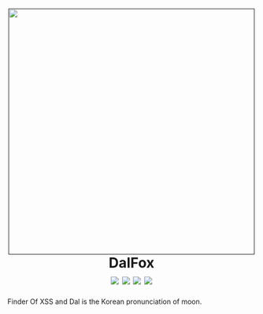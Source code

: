 <h1 align="center">
  <br>
  <a href=""><img src="https://user-images.githubusercontent.com/13212227/79072646-1cdd2500-7d1d-11ea-8a6d-d24301172a17.png" alt="" width="500px;"></a>
  <br>
  DalFox
  <br>
  <img src="https://img.shields.io/github/languages/top/hahwul/dalfox?style=flat-square"> <img src="https://api.codacy.com/project/badge/Grade/17cac7b8d1e849a688577f2bbdd6ecd0"> <img src="https://img.shields.io/github/issues-closed/hahwul/dalfox?style=flat-square"> 
<a href="https://twitter.com/intent/follow?screen_name=hahwul"><img src="https://img.shields.io/twitter/follow/hahwul?style=flat-square"></a>
</h1>
Finder Of XSS and Dal is the Korean pronunciation of moon.

